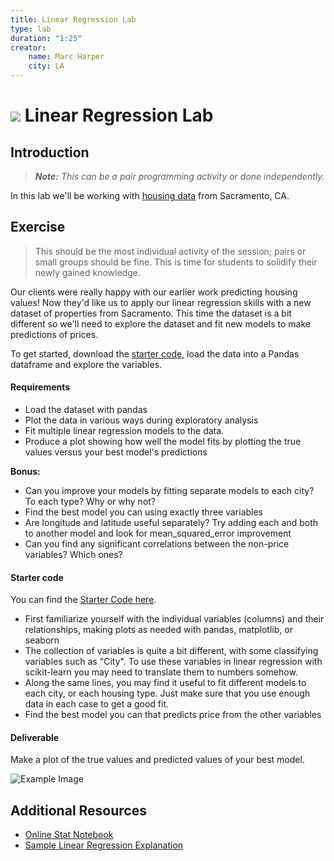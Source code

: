 ```yaml
---
title: Linear Regression Lab
type: lab
duration: "1:25"
creator:
    name: Marc Harper
    city: LA
---
```


# ![](https://ga-dash.s3.amazonaws.com/production/assets/logo-9f88ae6c9c3871690e33280fcf557f33.png) Linear Regression Lab

## Introduction

> ***Note:*** _This can be a pair programming activity or done independently._

In this lab we'll be working with [housing data](https://trello-attachments.s3.amazonaws.com/5679b2e91535c674fadb2efe/56b39dbfc8bbe91b11d49e9f/bb26a8e51e1bb392f94c7d7f045b875c/Sacramentorealestatetransactions.csv) from
Sacramento, CA.

## Exercise

> This should be the most individual activity of the session; pairs or small groups
should be fine. This is time for students to solidify their newly gained knowledge.

Our clients were really happy with our earlier work predicting housing values! Now
they'd like us to apply our linear regression skills with a new dataset of
properties from Sacramento. This time the dataset is a bit different so we'll
need to explore the dataset and fit new models to make predictions of prices.

To get started, download the [starter code](),
load the data into a Pandas dataframe and explore the variables.

#### Requirements

- Load the dataset with pandas
- Plot the data in various ways during exploratory analysis
- Fit multiple linear regression models to the data.
- Produce a plot showing how well the model fits by plotting the true values
versus your best model's predictions

**Bonus:**
- Can you improve your models by fitting separate models to each city? To each
type? Why or why not?
- Find the best model you can using exactly three variables
- Are longitude and latitude useful separately? Try adding each and both to another model and look for mean_squared_error improvement
- Can you find any significant correlations between the non-price variables?
Which ones?

#### Starter code

You can find the [Starter Code here]().

* First familiarize yourself with the individual variables (columns) and their
relationships, making plots as needed with pandas, matplotlib, or seaborn
* The collection of variables is quite a bit different, with some classifying
variables such as "City". To use these variables in linear regression
with scikit-learn you may need to translate them to numbers somehow.
* Along the same lines, you may find it useful to fit different models
to each city, or each housing type. Just make sure that you use enough data
in each case to get a good fit.
* Find the best model you can that predicts price from the other variables


#### Deliverable

Make a plot of the true values and predicted values of your best model.

![Example Image](assets/images/deliverables.png)

## Additional Resources

- [Online Stat Notebook](http://onlinestatbook.com/2/regression/intro.html)
- [Sample Linear Regression Explanation](http://stattrek.com/regression/regression-example.aspx?Tutorial=AP)
